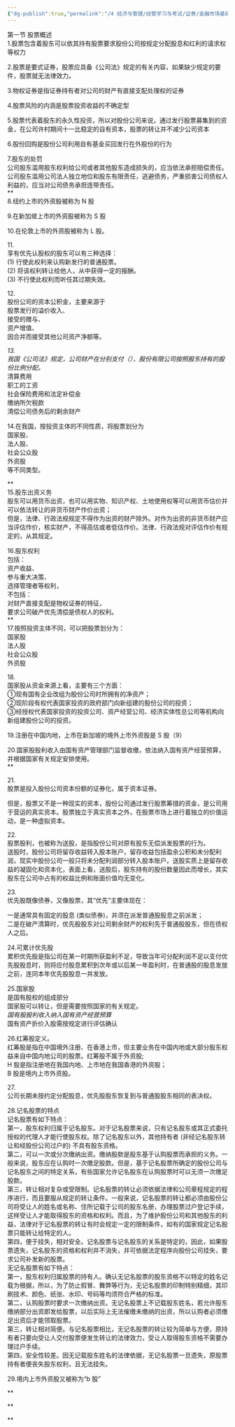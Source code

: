 ```yaml
---
{"dg-publish":true,"permalink":"/4 经济与管理/经管学习与考试/证券/金融市场基础知识/233网校 第四章 股票/","title":"233网校 第四章 股票"}
---
```



第一节 股票概述  
1.股票包含着股东可以依其持有股票要求股份公司按规定分配股息和红利的请求权等权力

2.股票是要式证券，股票应具备《公司法》规定的有关内容，如果缺少规定的要件，股票就无法律效力。

3.物权证券是指证券持有者对公司的财产有直接支配处理权的证券

4.股票风险的内涵是股票投资收益的不确定型

5.股票代表着股东的永久性投资，所以对股份公司来说，通过发行股票募集到的资金，在公司许村期间十一比稳定的自有资本，股票的转让并不减少公司资本

6.股份回购是股份公司利用自有基金买回发行在外股份的行为

7.股东的处罚  
公司股东滥用股东权利给公司或者其他股东造成损失的，应当依法承担赔偿责任。公司股东滥用公司法人独立地位和股东有限责任，逃避债务，严重损害公司债权人利益的，应当对公司债务承担连带责任。  
**  
8.纽约上市的外资股被称为 N 股

9.在新加坡上市的外资股被称为 S 股

10.在伦敦上市的外资股被称为 L 股。

11\.  
享有优先认股权的股东可以有三种选择：  
(1) 行使此权利来认购新发行的普通股票。  
(2) 将该权利转让给他人，从中获得一定的报酬。  
(3) 不行使此权利而听任其过期失效。

12\.  
股份公司的资本公积金，主要来源于  
股票发行的溢价收入、  
接受的赠与、  
资产增值、  
因合并而接受其他公司资产净额等。

*13.*  
*我国《公司法》规定，公司财产在分别支付（），股份有限公司按照股东持有的股份比例分配。*  
清算费用  
职工的工资  
社会保险费用和法定补偿金  
缴纳所欠税款  
清偿公司债务后的剩余财产

14.在我国，按投资主体的不同性质，将股票划分为  
国家股、  
法人股、  
社会公众股  
外资股  
等不同类型。

**  
15.股东出资义务  
股东可以用货币出资，也可以用实物、知识产权、土地使用权等可以用货币估价并可以依法转让的非货币财产作价出资；  
但是，法律、行政法规规定不得作为出资的财产除外。对作为出资的非货币财产应当评估作价，核实财产，不得高估或者低估作价。法律、行政法规对评估作价有规定的，从其规定。

16.股东权利  
包括：  
资产收益、  
参与重大决策、  
选择管理者等权利，  
不包括：  
对财产直接支配是物权证券的特征，  
要求公司破产优先清偿是债权人的权利。  
**  
17.按照投资主体不同，可以把股票划分为：  
国家股  
法人股  
社会公众股  
外资股

18\.  
国家股从资金来源上看，主要有三个方面：  
①现有国有企业改组为股份公司时所拥有的净资产；  
②现阶段有权代表国家投资的政府部门向新组建的股份公司的投资；  
③经授权代表国家投资的投资公司、资产经营公司、经济实体性总公司等机构向新组建股份公司的投资。

19.注册在中国内地，上市在新加坡的境外上市外资股是 S 股（9）

20.国家股股利收入由国有资产管理部门监督收缴，依法纳入国有资产经营预算，并根据国家有关规定安排使用。  
**

21\.  
股票是投入股份公司资本份额的证券化，属于资本证券。

但是，股票又不是一种现实的资本，股份公司通过发行股票筹措的资金，是公司用于营运的真实资本。股票独立于真实资本之外，在股票市场上进行着独立的价值运动，是一种虚拟资本。

22\.  
股票股利，也被称为送股，是指股份公司对原有股东无偿派发股票的行为。  
送股时，股份公司将留存收益转入股本账户，留存收益包括盈余公积和未分配利润，现实中股份公司一般只将未分配利润部分转入股本账户。送股实质上是留存收益的凝固化和资本化，表面上看，送股后，股东持有的股份数量因此而增长，其实股东在公司中占有的权益比例和账面价值均无变化。

23\.  
优先股既像债券，又像股票，其“优先”主要体现在：

一是通常具有固定的股息 (类似债券)，并须在派发普通股股息之前派发；  
二是在破产清算时，优先股股东对公司剩余财产的权利先于普通股股东，但在债权人之后。

24.可累计优先股  
累积优先股是指公司在某一时期所获盈利不足，导致当年可分配利润不足以支付优先股股息时，则将应付股息累积到次年或以后某一年盈利时，在普通股的股息发放之前，连同本年优先股股息一并发放。

25.国家股  
是国有股权的组成部分  
国家股可以转让，但是需要按照国家的有关规定。  
*国有股股利收入纳入国有资产经营预算*  
国有资产折价入股需按规定进行评估确认

26.红筹股定义。  
红筹股是指在中国境外注册、在香港上市，但主要业务在中国内地或大部分股东权益来自中国内地公司的股票。红筹股不属于外资股;  
H 股是指注册地在我国内地、上市地在我国香港的外资股；  
B 股是境内上市外资股。

27\.  
公司长期未按约定分配股息，优先股股东恢复到与普通股股东相同的表决权。

28.记名股票的特点  
记名股票有如下特点：  
第一，股东权利归属于记名股东。对于记名股票来说，只有记名股东或其正式委托授权的代理人才能行使股东权。除了记名股东以外，其他持有者 (非经记名股东转让和经股份公司过户的) 不具有股东资格。  
第二，可以一次或分次缴纳出资。缴纳股款是股东基于认购股票而承担的义务。一般来说，股东应在认购时一次缴足股款。但是，基于记名股票所确定的股份公司与记名股东之间的特定关系，有些国家允许记名股东在认购股票时可以无须一次缴足股款。  
第三，转让相对复杂或受限制。记名股票的转让必须依据法律和公司章程规定的程序进行，而且要服从规定的转让条件。一般来说，记名股票的转让都必须由股份公司将受让人的姓名或名称、住所记载于公司的股东名册，办理股票过户登记手续，这样受让人才能取得股东的资格和权利。而且，为了维护股份公司和其他股东的利益，法律对于记名股票的转让有时会规定一定的限制条件，如有的国家规定记名股票只能转让给特定的人。  
第四，便于挂失，相对安全。记名股票与记名股东的关系是特定的，因此，如果股票遗失，记名股东的资格和权利并不消失，并可依据法定程序向股份公司挂失，要求公司补发新的股票。  
无记名股票有如下特点：  
第一，股东权利归属股票的持有人。确认无记名股票的股东资格不以特定的姓名记载为根据，所以，为了防止假冒、舞弊等行为，无记名股票的印制特别精细，其印刷技术、颜色、纸张、水印、号码等均须符合严格的标准。  
第二，认购股票时要求一次缴纳出资。无记名股票上不记载股东姓名，若允许股东缴纳部分出资即发给股票，以后实际上无法催缴未缴纳的出资，所以认购者必须缴足出资后才能领取股票。  
第三，转让相对简便。与记名股票相比，无记名股票的转让较为简单与方便，原持有者只要向受让人交付股票便发生转让的法律效力，受让人取得股东资格不需要办理过户手续。  
第四，安全性较差。因无记载股东姓名的法律依据，无记名股票一旦遗失，原股票持有者便丧失股东权利，且无法挂失。

29.境内上市外资股又被称为“b 股”

**

**

**